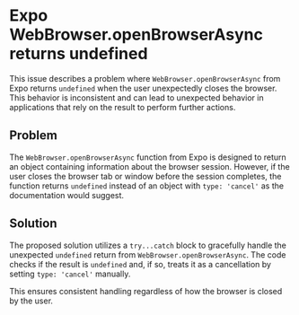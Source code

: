 # Expo WebBrowser.openBrowserAsync returns undefined

This issue describes a problem where `WebBrowser.openBrowserAsync` from Expo returns `undefined` when the user unexpectedly closes the browser.  This behavior is inconsistent and can lead to unexpected behavior in applications that rely on the result to perform further actions.

## Problem

The `WebBrowser.openBrowserAsync` function from Expo is designed to return an object containing information about the browser session. However, if the user closes the browser tab or window before the session completes, the function returns `undefined` instead of an object with `type: 'cancel'` as the documentation would suggest.

## Solution

The proposed solution utilizes a `try...catch` block to gracefully handle the unexpected `undefined` return from `WebBrowser.openBrowserAsync`. The code checks if the result is `undefined` and, if so, treats it as a cancellation by setting `type: 'cancel'` manually.

This ensures consistent handling regardless of how the browser is closed by the user. 